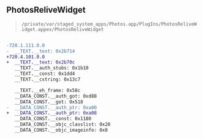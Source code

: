 ## PhotosReliveWidget

> `/private/var/staged_system_apps/Photos.app/PlugIns/PhotosReliveWidget.appex/PhotosReliveWidget`

```diff

-720.1.111.0.0
-  __TEXT.__text: 0x2b714
+720.4.101.0.0
+  __TEXT.__text: 0x2b70c
   __TEXT.__auth_stubs: 0x1b10
   __TEXT.__const: 0x1dd4
   __TEXT.__cstring: 0x13c7

   __TEXT.__eh_frame: 0x58c
   __DATA_CONST.__auth_got: 0xd88
   __DATA_CONST.__got: 0x518
-  __DATA_CONST.__auth_ptr: 0xa00
+  __DATA_CONST.__auth_ptr: 0xa08
   __DATA_CONST.__const: 0x1180
   __DATA_CONST.__objc_classlist: 0x20
   __DATA_CONST.__objc_imageinfo: 0x8

```
